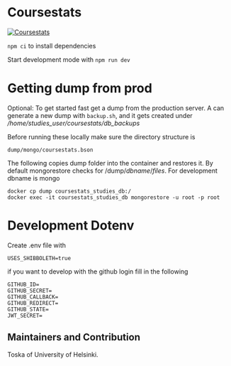 # Coursestats

[![Coursestats](https://circleci.com/gh/UniversityOfHelsinkiCS/coursestats.svg?style=svg)](https://circleci.com/gh//UniversityOfHelsinkiCS/coursestats)

`npm ci` to install dependencies

Start development mode with `npm run dev`

# Getting dump from prod

Optional: To get started fast get a dump from the production server. A can generate a new dump with `backup.sh`, and it gets created under _/home/studies_user/coursestats/db_backups_

Before running these locally make sure the directory structure is

`dump/mongo/coursestats.bson`

The following copies dump folder into the container and restores it. By default mongorestore checks for /dump/_dbname_/_files_. For development dbname is mongo


```
docker cp dump coursestats_studies_db:/
docker exec -it coursestats_studies_db mongorestore -u root -p root
```

# Development Dotenv

Create .env file with 

```
USES_SHIBBOLETH=true
```

if you want to develop with the github login fill in the following

```
GITHUB_ID=
GITHUB_SECRET=
GITHUB_CALLBACK=
GITHUB_REDIRECT=
GITHUB_STATE=
JWT_SECRET=
```

## Maintainers and Contribution

Toska of University of Helsinki.
